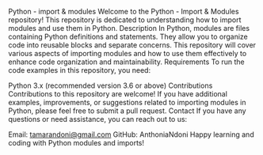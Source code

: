 Python - import & modules
Welcome to the Python - Import & Modules repository! This repository is dedicated to understanding how to import modules and use them in Python.
Description
In Python, modules are files containing Python definitions and statements. They allow you to organize code into reusable blocks and separate concerns. This repository will cover various aspects of importing modules and how to use them effectively to enhance code organization and maintainability.
Requirements
To run the code examples in this repository, you need:

Python 3.x (recommended version 3.6 or above)
Contributions
Contributions to this repository are welcome! If you have additional examples, improvements, or suggestions related to importing modules in Python, please feel free to submit a pull request.
Contact
If you have any questions or need assistance, you can reach out to us:

Email: tamarandoni@gmail.com
GitHub: AnthoniaNdoni
Happy learning and coding with Python modules and imports!